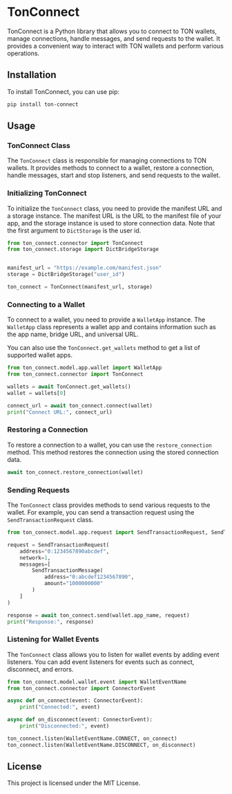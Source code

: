 # TonConnect

TonConnect is a Python library that allows you to connect to TON wallets, manage connections, handle messages, and send requests to the wallet. It provides a convenient way to interact with TON wallets and perform various operations.

## Installation

To install TonConnect, you can use pip:

```bash
pip install ton-connect
```

## Usage

### TonConnect Class

The `TonConnect` class is responsible for managing connections to TON wallets. It provides methods to connect to a wallet, restore a connection, handle messages, start and stop listeners, and send requests to the wallet.

### Initializing TonConnect

To initialize the `TonConnect` class, you need to provide the manifest URL and a storage instance. The manifest URL is the URL to the manifest file of your app, and the storage instance is used to store connection data. Note that the first argument to `DictStorage` is the user id.

```python
from ton_connect.connector import TonConnect
from ton_connect.storage import DictBridgeStorage


manifest_url = "https://example.com/manifest.json"
storage = DictBridgeStorage("user_id")

ton_connect = TonConnect(manifest_url, storage)
```

### Connecting to a Wallet

To connect to a wallet, you need to provide a `WalletApp` instance. The `WalletApp` class represents a wallet app and contains information such as the app name, bridge URL, and universal URL.

You can also use the `TonConnect.get_wallets` method to get a list of supported wallet apps.

```python
from ton_connect.model.app.wallet import WalletApp
from ton_connect.connector import TonConnect

wallets = await TonConnect.get_wallets()
wallet = wallets[0]

connect_url = await ton_connect.connect(wallet)
print("Connect URL:", connect_url)
```

### Restoring a Connection

To restore a connection to a wallet, you can use the `restore_connection` method. This method restores the connection using the stored connection data.

```python
await ton_connect.restore_connection(wallet)
```

### Sending Requests

The `TonConnect` class provides methods to send various requests to the wallet. For example, you can send a transaction request using the `SendTransactionRequest` class.

```python
from ton_connect.model.app.request import SendTransactionRequest, SendTransactionMessage

request = SendTransactionRequest(
    address="0:1234567890abcdef",
    network=1,
    messages=[
        SendTransactionMessage(
            address="0:abcdef1234567890",
            amount="1000000000"
        )
    ]
)

response = await ton_connect.send(wallet.app_name, request)
print("Response:", response)
```

### Listening for Wallet Events

The `TonConnect` class allows you to listen for wallet events by adding event listeners. You can add event listeners for events such as connect, disconnect, and errors.

```python
from ton_connect.model.wallet.event import WalletEventName
from ton_connect.connector import ConnectorEvent

async def on_connect(event: ConnectorEvent):
    print("Connected:", event)

async def on_disconnect(event: ConnectorEvent):
    print("Disconnected:", event)

ton_connect.listen(WalletEventName.CONNECT, on_connect)
ton_connect.listen(WalletEventName.DISCONNECT, on_disconnect)
```

## License

This project is licensed under the MIT License.
